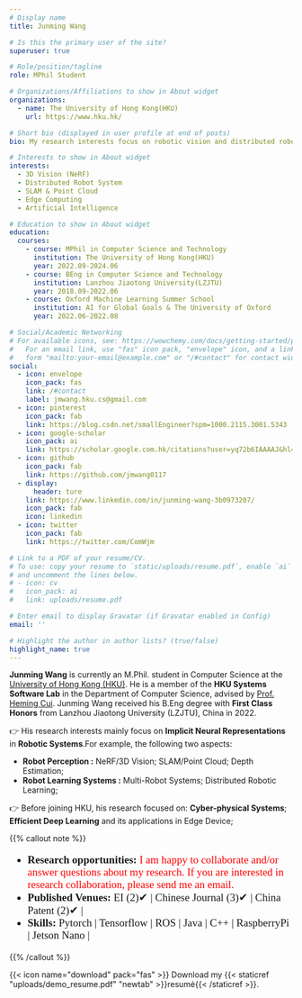 ```yaml
---
# Display name
title: Junming Wang

# Is this the primary user of the site?
superuser: true

# Role/position/tagline
role: MPhil Student

# Organizations/Affiliations to show in About widget
organizations:
  - name: The University of Hong Kong(HKU)
    url: https://www.hku.hk/

# Short bio (displayed in user profile at end of posts)
bio: My research interests focus on robotic vision and distributed robotic systems.

# Interests to show in About widget
interests:
  - 3D Vision (NeRF)
  - Distributed Robot System
  - SLAM & Point Cloud
  - Edge Computing
  - Artificial Intelligence

# Education to show in About widget
education:
  courses:
    - course: MPhil in Computer Science and Technology
      institution: The University of Hong Kong(HKU)
      year: 2022.09-2024.06
    - course: BEng in Computer Science and Technology
      institution: Lanzhou Jiaotong University(LZJTU)
      year: 2018.09-2022.06
    - course: Oxford Machine Learning Summer School
      institution: AI for Global Goals & The University of Oxford
      year: 2022.06-2022.08

# Social/Academic Networking
# For available icons, see: https://wowchemy.com/docs/getting-started/page-builder/#icons
#   For an email link, use "fas" icon pack, "envelope" icon, and a link in the
#   form "mailto:your-email@example.com" or "/#contact" for contact widget.
social:
  - icon: envelope
    icon_pack: fas
    link: /#contact
    label: jmwang.hku.cs@gmail.com    
  - icon: pinterest
    icon_pack: fab
    link: https://blog.csdn.net/smallEngineer?spm=1000.2115.3001.5343    
  - icon: google-scholar
    icon_pack: ai
    link: https://scholar.google.com.hk/citations?user=yq72b6IAAAAJ&hl=zh-CN    
  - icon: github
    icon_pack: fab
    link: https://github.com/jmwang0117    
  - display:
      header: ture
    link: https://www.linkedin.com/in/junming-wang-3b0973207/
    icon_pack: fab
    icon: linkedin    
  - icon: twitter
    icon_pack: fab
    link: https://twitter.com/ComWjm

# Link to a PDF of your resume/CV.
# To use: copy your resume to `static/uploads/resume.pdf`, enable `ai` icons in `params.toml`,
# and uncomment the lines below.
# - icon: cv
#   icon_pack: ai
#   link: uploads/resume.pdf

# Enter email to display Gravatar (if Gravatar enabled in Config)
email: ''

# Highlight the author in author lists? (true/false)
highlight_name: true
---
```

**Junming Wang** is currently an M.Phil. student in Computer Science at the [University of Hong Kong (HKU)](https://www.hku.hk/). He is a member of the **HKU Systems Software Lab** in the Department of Computer Science, advised by [Prof. Heming Cui](https://i.cs.hku.hk/~heming/). Junming Wang received his B.Eng degree with **First Class Honors** from Lanzhou Jiaotong University (LZJTU), China in 2022.</br>

👉 His research interests mainly focus on **Implicit Neural Representations** in **Robotic Systems**.For example, the following two aspects:</br>
- **Robot Perception :** NeRF/3D Vision; SLAM/Point Cloud; Depth Estimation; 
- **Robot Learning Systems :** Multi-Robot Systems; Distributed Robotic Learning;

👉 Before joining HKU, his research focused on: **Cyber-physical Systems**; **Efficient Deep Learning** and its applications in Edge Device;

{{% callout note %}}
 <ul style = "font-size: 19px;font-family:Georgia">
        <li >
          <span style="font-weight: bold;"> Research opportunities: </span><span style="color:red">I am happy to collaborate and/or answer questions about my research. If you are interested in research collaboration, please send me an email.</span> 
			  </li>
         <li>
				<span style="font-weight: bold;"> Published Venues: </span> EI (2)✔ | Chinese Journal (3)✔ | China Patent (2)✔ | </br>
			  </li>
        <li>
				<span style="font-weight: bold;"> Skills: </span> Pytorch  | Tensorflow  | ROS  | Java | C++  | RaspberryPi  | Jetson Nano  |</br>
			  </li>
  </ul>


{{% /callout %}}

{{< icon name="download" pack="fas" >}} Download my {{< staticref "uploads/demo_resume.pdf" "newtab" >}}resumé{{< /staticref >}}.
